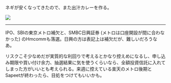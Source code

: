 ネギが安くなってきたので、また出汁カレーを作る。

![](https://photos.old.apkas.net/medium/202410/20241018-182903.webp)

---

IPO、SBIの東京メトロ補欠と、SMBC日興証券 (メトロは口座開設が間に合わなかった) のHmcommも落選。日興の方は表記上は補欠だが、難しいだろうなあ。

リスクこそ少なめだが実質的な利回りで考えるとかなり控えめになるし、申し込み期限や買い付け余力、抽選結果に気を使うくらいなら、全額投資信託に入れてしまった方がいいとも考えられる。来週に控えている楽天のメトロ後期とSapeetが終わったら、目処をつけてもいいかも。
